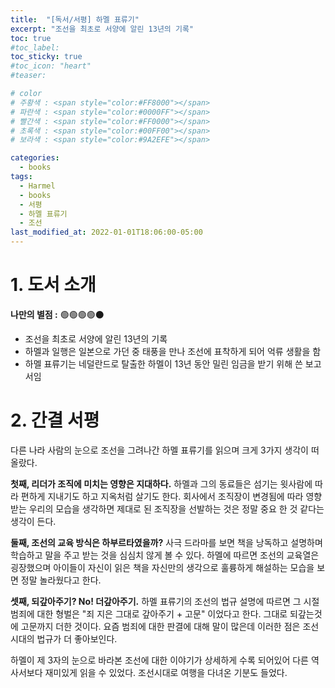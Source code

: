 ```yaml
---
title:  "[독서/서평] 하멜 표류기"
excerpt: "조선을 최초로 서양에 알린 13년의 기록"
toc: true
#toc_label:
toc_sticky: true
#toc_icon: "heart"
#teaser: 

# color
# 주황색 : <span style="color:#FF8000"></span>
# 파란색 : <span style="color:#0000FF"></span>
# 빨간색 : <span style="color:#FF0000"></span>
# 초록색 : <span style="color:#00FF00"></span>
# 보라색 : <span style="color:#9A2EFE"></span>

categories:
  - books
tags:
  - Harmel
  - books
  - 서평
  - 하멜 표류기
  - 조선
last_modified_at: 2022-01-01T18:06:00-05:00
---
```



# 1. 도서 소개
**나만의 별점 :** 🟢🟢🟢🟢⚫
- 조선을 최초로 서양에 알린 13년의 기록
- 하멜과 일행은 일본으로 가던 중 태풍을 만나 조선에 표착하게 되어 억류 생활을 함
- 하멜 표류기는 네덜란드로 탈출한 하멜이 13년 동안 밀린 임금을 받기 위해 쓴 보고서임

# 2. 간결 서평
다른 나라 사람의 눈으로 조선을 그려나간 하멜 표류기를 읽으며 크게 3가지 생각이 떠올랐다.

**첫째, 리더가 조직에 미치는 영향은 지대하다.** 하멜과 그의 동료들은 섬기는 윗사람에 따라 편하게 지내기도 하고 지옥처럼 살기도 한다. 회사에서 조직장이 변경됨에 따라 영향받는 우리의 모습을 생각하면 제대로 된 조직장을 선발하는 것은 정말 중요 한 것 같다는 생각이 든다.
  
**둘째, 조선의 교육 방식은 하부르타였을까?** 사극 드라마를 보면 책을 낭독하고 설명하며 학습하고 말을 주고 받는 것을 심심치 않게 볼 수 있다. 하멜에 따르면 조선의 교육열은 굉장했으며 아이들이 자신이 읽은 책을 자신만의 생각으로 훌륭하게 해설하는 모습을 보면 정말 놀라웠다고 한다.
  
**셋째, 되갚아주기? No! 더갚아주기.** 하멜 표류기의 조선의 법규 설명에 따르면 그 시절 범죄에 대한 형벌은 "죄 지은 그대로 갚아주기 + 고문" 이었다고 한다. 그대로 되갚는것에 고문까지 더한 것이다. 요즘 범죄에 대한 판결에 대해 말이 많은데 이러한 점은 조선 시대의 법규가 더 좋아보인다.
  
하멜이 제 3자의 눈으로 바라본 조선에 대한 이야기가 상세하게 수록 되어있어 다른 역사서보다 재미있게 읽을 수 있었다. 조선시대로 여행을 다녀온 기분도 들었다.
